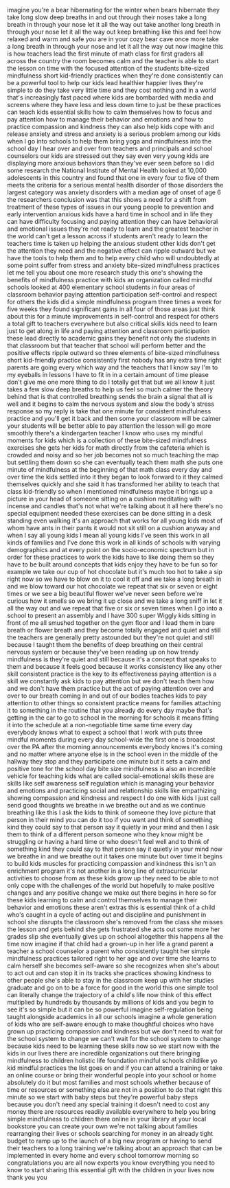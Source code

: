 
imagine you&#39;re a bear hibernating for
the winter when bears hibernate they
take long slow deep breaths in and out
through their noses take a long breath
in through your nose let it all the way
out take another long breath in through
your nose let it all the way out keep
breathing like this and feel how relaxed
and warm and safe you are in your cozy
bear cave once more take a long breath
in through your nose and let it all the
way out now imagine this is how teachers
lead the first minute of math class for
first graders all across the country the
room becomes calm and the teacher is
able to start the lesson on time with
the focused attention of the students
bite-sized mindfulness short
kid-friendly practices when they&#39;re done
consistently can be a powerful tool to
help our kids lead healthier happier
lives they&#39;re simple to do they take
very little time and they cost nothing
and in a world that&#39;s increasingly fast
paced where kids are bombarded with
media and screens where they have less
and less down time to just be these
practices can teach kids essential
skills how to calm themselves how to
focus and pay attention how to manage
their behavior and emotions and how to
practice compassion and kindness they
can also help kids cope with and release
anxiety and stress and anxiety is a
serious problem among our kids when I go
into schools to help them bring yoga and
mindfulness into the school day I hear
over and over from teachers and
principals and school counselors our
kids are stressed out they say even very
young kids are displaying more anxious
behaviors than they&#39;ve ever seen before
so I did some research the National
Institute of Mental Health looked at
10,000 adolescents in this country and
found that one in every four to five of
them meets the criteria for a serious
mental health disorder
of those disorders the largest category
was anxiety disorders with a median age
of onset of age 6
the researchers conclusion was that this
shows a need for a shift from treatment
of these types of issues in our young
people to prevention and early
intervention anxious kids have a hard
time in school and in life they can have
difficulty focusing and paying attention
they can have behavioral and emotional
issues they&#39;re not ready to learn and
the greatest teacher in the world can&#39;t
get a lesson across if students aren&#39;t
ready to learn the teachers time is
taken up helping the anxious student
other kids don&#39;t get the attention they
need and the negative effect can ripple
outward but we have the tools to help
them and to help every child who will
undoubtedly at some point suffer from
stress and anxiety bite-sized
mindfulness practices let me tell you
about one more research study this one&#39;s
showing the benefits of mindfulness
practice with kids an organization
called mindful schools looked at 400
elementary school students in four areas
of classroom behavior paying attention
participation self-control and respect
for others the kids did a simple
mindfulness program three times a week
for five weeks
they found significant gains in all four
of those areas just think about this for
a minute
improvements in self-control and respect
for others a total gift to teachers
everywhere but also critical skills kids
need to learn just to get along in life
and paying attention and classroom
participation these lead directly to
academic gains they benefit not only the
students in that classroom but that
teacher that school will perform better
and the positive effects ripple outward
so three elements of bite-sized
mindfulness short kid-friendly practice
consistently first nobody has any extra
time right parents are going every which
way and the teachers that I know say I&#39;m
to my eyeballs in lessons I have to fit
in in a certain amount of time please
don&#39;t give me one more thing to do I
totally get that but we all know it just
takes a few slow deep breaths to help us
feel so much calmer the theory behind
that is that controlled breathing sends
the brain a signal that all is well and
it begins to calm the nervous system and
slow the body&#39;s stress response so my
reply is take that one minute for
consistent mindfulness practice and
you&#39;ll get it back and then some
your classroom will be calmer your
students will be better able to pay
attention the lesson will go more
smoothly there&#39;s a kindergarten teacher
I know who uses my mindful moments for
kids which is a collection of these
bite-sized mindfulness exercises she
gets her kids for math directly from the
cafeteria which is crowded and noisy and
so her job becomes not so much teaching
the map but settling them down so she
can eventually teach them math she puts
one minute of mindfulness at the
beginning of that math class every day
and over time the kids settled into it
they began to look forward to it they
calmed themselves quickly and she said
it has transformed her ability to teach
that class kid-friendly so when I
mentioned mindfulness maybe it brings up
a picture in your head of someone
sitting on a cushion meditating with
incense and candles that&#39;s not what
we&#39;re talking about it all here there&#39;s
no special equipment needed these
exercises can be done sitting in a desk
standing even walking it&#39;s an approach
that works for all young kids most of
whom have ants in their pants it would
not sit still on a cushion anyway and
when I say all young kids I mean all
young kids I&#39;ve seen this work in all
kinds of families and I&#39;ve done this
work in all kinds of schools with
varying demographics and at every point
on the socio-economic spectrum but in
order for these practices to work the
kids have to like doing them so they
have to be built around concepts that
kids enjoy they have to be fun
so for example we take our cup of hot
chocolate but it&#39;s much too hot to take
a sip right now so we have to blow on it
to cool it off and we take a long breath
in and we blow toward our hot chocolate
we repeat that six or seven or eight
times or we see a big beautiful flower
we&#39;ve never seen before we&#39;re curious
how it smells so we bring it up close
and we take a long sniff in let it all
the way out and we repeat that five or
six or seven times when I go into a
school to present an assembly and I have
300 super Wiggly kids sitting in front
of me all smushed together on the gym
floor and I lead them in bare breath or
flower breath and they become totally
engaged and quiet and still
the teachers are generally pretty
astounded but they&#39;re not quiet and
still because I taught them the benefits
of deep breathing on their central
nervous system or because they&#39;ve been
reading up on how trendy mindfulness is
they&#39;re quiet and still because it&#39;s a
concept that speaks to them and because
it feels good because it works
consistency like any other skill
consistent practice is the key to its
effectiveness paying attention is a
skill we constantly ask kids to pay
attention but we don&#39;t teach them how
and we don&#39;t have them practice but the
act of paying attention over and over to
our breath coming in and out of our
bodies teaches kids to pay attention to
other things so consistent practice
means for families attaching it to
something in the routine that you
already do every day maybe that&#39;s
getting in the car to go to school in
the morning for schools it means fitting
it into the schedule at a non-negotiable
time same time every day everybody knows
what to expect a school that I work with
puts three mindful moments during every
day school-wide the first one is
broadcast over the PA after the morning
announcements everybody knows it&#39;s
coming and no matter where anyone else
is in the school even in the middle of
the hallway they stop and they
participate
one minute but it sets a calm and
positive tone for the school day bite
size mindfulness is also an incredible
vehicle for teaching kids what are
called social-emotional skills these are
skills like self awareness self
regulation which is managing your
behavior and emotions and practicing
social and relationship skills like
empathizing showing compassion and
kindness and respect I do one with kids
I just call send good thoughts we
breathe in we breathe out and as we
continue breathing like this I ask the
kids to think of someone they love
picture that person in their mind you
can do it too if you want and think of
something kind they could say to that
person say it quietly in your mind and
then I ask them to think of a different
person someone who they know might be
struggling or having a hard time or who
doesn&#39;t feel well and to think of
something kind they could say to that
person say it quietly in your mind now
we breathe in and we breathe out it
takes one minute but over time it begins
to build kids muscles for practicing
compassion and kindness this isn&#39;t an
enrichment program it&#39;s not another in a
long line of extracurricular activities
to choose from as these kids grow up
they need to be able to not only cope
with the challenges of the world but
hopefully to make positive changes and
any positive change we make out there
begins in here so for these kids
learning to calm and control themselves
to manage their behavior and emotions
these aren&#39;t extras this is essential
think of a child who&#39;s caught in a cycle
of acting out and discipline and
punishment in school she disrupts the
classroom she&#39;s removed from the class
she misses the lesson and gets behind
she gets frustrated she acts out some
more her grades slip she eventually
gives up on school altogether this
happens all the
time now imagine if that child had a
grown-up in her life a grand parent a
teacher a school counselor a parent who
consistently taught her simple
mindfulness practices tailored right to
her age and over time she learns to calm
herself she becomes self-aware
so she recognizes when she&#39;s about to
act out and can stop it in its tracks
she practices showing kindness to other
people she&#39;s able to stay in the
classroom keep up with her studies
graduate and go on to be a force for
good in the world this one simple tool
can literally change the trajectory of a
child&#39;s life now think of this effect
multiplied by hundreds by thousands by
millions of kids and you begin to see
it&#39;s so simple but it can be so powerful
imagine self-regulation being taught
alongside academics in all our schools
imagine a whole generation of kids who
are self-aware enough to make thoughtful
choices who have grown up practicing
compassion and kindness but we don&#39;t
need to wait for the school system to
change we can&#39;t wait for the school
system to change because kids need to be
learning these skills now so we start
now with the kids in our lives there are
incredible organizations out there
bringing mindfulness to children
holistic life foundation mindful schools
childlike yo kid
mindful practices the list goes on and
if you can attend a training or take an
online course or bring their wonderful
people into your school or home
absolutely do it but most families and
most schools whether because of time or
resources or something else are not in a
position to do that right this minute so
we start with baby steps but they&#39;re
powerful baby steps because you don&#39;t
need any special training it doesn&#39;t
need to cost any money there are
resources readily available everywhere
to help you bring simple mindfulness to
children there
online in your library at your local
bookstore you can create your own we&#39;re
not talking about families rearranging
their lives or schools searching for
money in an already tight budget to ramp
up to the launch of a big new program or
having to send their teachers to a long
training we&#39;re talking about an approach
that can be implemented in every home
and every school tomorrow morning so
congratulations you are all now experts
you know everything you need to know to
start sharing this essential gift with
the children in your lives now thank you
you
